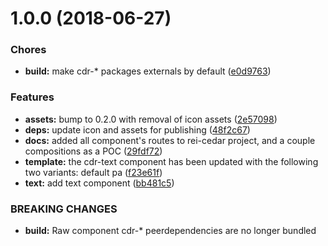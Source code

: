 <a name="1.0.0"></a>
# 1.0.0 (2018-06-27)


### Chores

* **build:** make cdr-* packages externals by default ([e0d9763](https://github.com/rei/rei-cedar/commit/e0d9763))


### Features

* **assets:** bump to 0.2.0 with removal of icon assets ([2e57098](https://github.com/rei/rei-cedar/commit/2e57098))
* **deps:** update icon and assets for publishing ([48f2c67](https://github.com/rei/rei-cedar/commit/48f2c67))
* **docs:** added all component's routes to rei-cedar project, and a couple compositions as a POC ([29fdf72](https://github.com/rei/rei-cedar/commit/29fdf72))
* **template:** the cdr-text component has been updated with the following two variants:  default pa ([f23e61f](https://github.com/rei/rei-cedar/commit/f23e61f))
* **text:** add text component ([bb481c5](https://github.com/rei/rei-cedar/commit/bb481c5))


### BREAKING CHANGES

* **build:** Raw component cdr-* peerdependencies are no longer bundled



